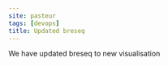 ```yaml
---
site: pasteur
tags: [devops]
title: Updated breseq
---
```


We have updated breseq to  new visualisation
